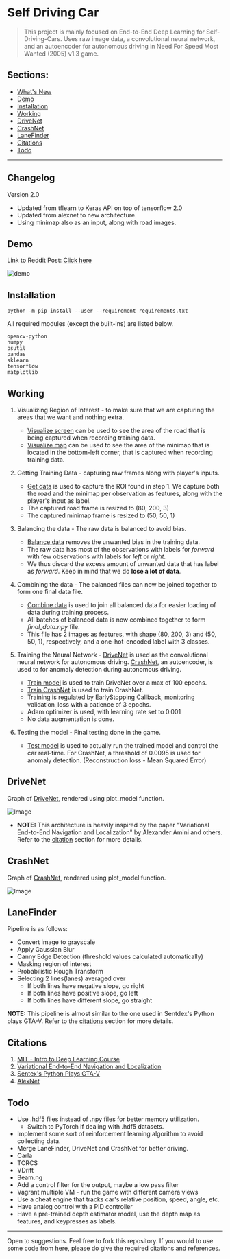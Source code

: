 # Self Driving Car

> This project is mainly focused on End-to-End Deep Learning for Self-Driving-Cars. Uses raw image data, a convolutional neural network, and an autoencoder for autonomous driving in Need For Speed Most Wanted (2005) v1.3 game.

## Sections:
* [What's New](#changelog)
* [Demo](#demo)
* [Installation](#installation)
* [Working](#working)
* [DriveNet](#DriveNet)
* [CrashNet](#CrashNet)
* [LaneFinder](#Lanefinder)
* [Citations](#citations)
* [Todo](#todo)

---
## Changelog
Version 2.0
* Updated from tflearn to Keras API on top of tensorflow 2.0
* Updated from alexnet to new architecture.
* Using minimap also as an input, along with road images.

## Demo
Link to Reddit Post: [Click here](https://www.reddit.com/r/Python/comments/iwt09a/endtoend_self_driving_car_need_for_speed/?utm_source=share&utm_medium=web2x&context=3)

![demo](nfs.gif)

## Installation
`python -m pip install --user --requirement requirements.txt`

All required modules (except the built-ins) are listed below.
```
opencv-python
numpy
psutil
pandas
sklearn
tensorflow
matplotlib
```

## Working
1. Visualizing Region of Interest - to make sure that we are capturing the areas that we want and nothing extra.
    * [Visualize screen](visualize_screen.py) can be used to see the area of the road that is being captured when recording training data.
    * [Visualize map](visualize_map.py) can be used to see the area of the minimap that is located in the bottom-left corner, that is captured when recording training data.

1. Getting Training Data - capturing raw frames along with player's inputs.
    * [Get data](get_data.py) is used to capture the ROI found in step 1. We capture both the road and the minimap per observation as features, along with the player's input as label.
    * The captured road frame is resized to (80, 200, 3)
    * The captured minimap frame is resized to (50, 50, 1)

1. Balancing the data - The raw data is balanced to avoid bias.
    * [Balance data](balance_data.py) removes the unwanted bias in the training data.
    * The raw data has most of the observations with labels for _forward_ with few observations with labels for _left_ or _right_.
    * We thus discard the excess amount of unwanted data that has label as _forward_. Keep in mind that we do __lose a lot of data__.

1. Combining the data - The balanced files can now be joined together to form one final data file.
    * [Combine data](combine_data.py) is used to join all balanced data for easier loading of data during training process.
    * All batches of balanced data is now combined together to form _final\_data.npy_ file.
    * This file has 2 images as features, with shape (80, 200, 3) and (50, 50, 1), respectively, and a one-hot-encoded label with 3 classes.

1. Training the Neural Network - [DriveNet](#drivenet) is used as the convolutional neural network for autonomous driving. [CrashNet](#crashnet), an autoencoder, is used to for anomaly detection during autonomous driving.
    * [Train model](train_model.py) is used to train DriveNet over a max of 100 epochs.
    * [Train CrashNet](train_crashnet.py) is used to train CrashNet.
    * Training is regulated by EarlyStopping Callback, monitoring validation_loss with a patience of 3 epochs.
    * Adam optimizer is used, with learning rate set to 0.001
    * No data augmentation is done.

1. Testing the model - Final testing done in the game.
    * [Test model](test_model.py) is used to actually run the trained model and control the car real-time. For CrashNet, a threshold of 0.0095 is used for anomaly detection. (Reconstruction loss - Mean Squared Error)

## DriveNet
Graph of [DriveNet](drivenet.py), rendered using plot_model function.

![Image](DriveNet.png)

* **NOTE:** This architecture is heavily inspired by the paper "Variational End-to-End Navigation and Localization" by Alexander Amini and others. Refer to the [citation](#citations) section for more details.

## CrashNet
Graph of [CrashNet](crashnet.py), rendered using plot_model function.

![Image](CrashNet_autoencoder.png)

## LaneFinder
Pipeline is as follows:
* Convert image to grayscale
* Apply Gaussian Blur
* Canny Edge Detection (threshold values calculated automatically)
* Masking region of interest
* Probabilistic Hough Transform
* Selecting 2 lines(lanes) averaged over
    * If both lines have negative slope, go right
    * If both lines have positive slope, go left
    * If both lines have different slope, go straight

**NOTE:** This pipeline is almost similar to the one used in Sentdex's Python plays GTA-V. Refer to the [citations](#citations) section for more details.

## Citations
1. [MIT - Intro to Deep Learning Course](https://introtodeeplearning.com/ "Go to HomePage")
1. [Variational End-to-End Navigation and Localization](https://arxiv.org/abs/1811.10119v2 "Go to arxiv page")
1. [Sentex's Python Plays GTA-V](https://github.com/Sentdex/pygta5 "Go to GitHub")
1. [AlexNet](https://papers.nips.cc/paper/4824-imagenet-classification-with-deep-convolutional-neural-networks.pdf "Go to pdf")

## Todo
* Use .hdf5 files instead of .npy files for better memory utilization.
    * Switch to PyTorch if dealing with .hdf5 datasets.
* Implement some sort of reinforcement learning algorithm to avoid collecting data.
* Merge LaneFinder, DriveNet and CrashNet for better driving.
* Carla
* TORCS
* VDrift
* Beam.ng
* Add a control filter for the output, maybe a low pass filter
* Vagrant multiple VM - run the game with different camera views
* Use a cheat engine that tracks car's relative position, speed, angle, etc.
* Have analog control with a PID controller
* Have a pre-trained depth estimator model, use the depth map as features, and keypresses as labels.

---
Open to suggestions. Feel free to fork this repository. If you would to use some code from here, please do give the required citations and references.
